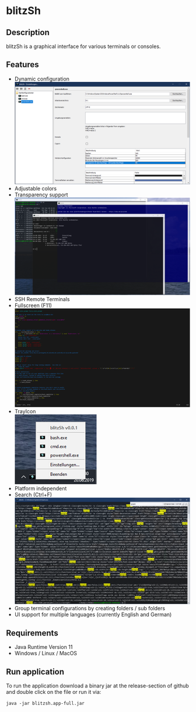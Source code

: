 # blitzSh
## Description
blitzSh is a graphical interface for various terminals or consoles.

## Features
- Dynamic configuration  
![Alt text](/blitzsh.app/screenshots/settings.png?raw=true "Settings")
- Adjustable colors
- Transparency support  
![Alt text](/blitzsh.app/screenshots/terminals.png?raw=true "Terminals")
- SSH Remote Terminals
- Fullscreen (F11)  
![Alt text](/blitzsh.app/screenshots/fullscreen.png?raw=true "Fullscreen")
- TrayIcon  
![Alt text](/blitzsh.app/screenshots/trayicon.png?raw=true "TrayIcon")
- Platform independent
- Search (Ctrl+F)  
![Alt text](/blitzsh.app/screenshots/search.png?raw=true "Search")
- Group terminal configurations by creating folders / sub folders
- UI support for multiple languages (currently English and German)

## Requirements
- Java Runtime Version 11
- Windows / Linux / MacOS

## Run application
To run the application download a binary jar at the release-section of github and double click on the file or run it via: 
```
java -jar blitzsh.app-full.jar
```